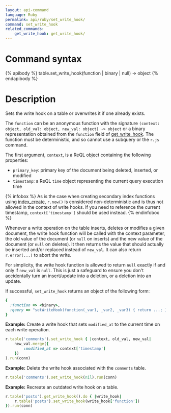 ```yaml
---
layout: api-command
language: Ruby
permalink: api/ruby/set_write_hook/
command: set_write_hook
related_commands:
    get_write_hook: get_write_hook/
---
```


# Command syntax #

{% apibody %}
table.set_write_hook(function | binary | null) &rarr; object
{% endapibody %}

# Description #

Sets the write hook on a table or overwrites it if one already exists.

The `function` can be an anonymous function with the signature `(context: object, old_val: object, new_val: object) -> object` or a binary representation obtained from the `function` field of [get_write_hook](/api/ruby/get_write_hook). The function must be deterministic, and so cannot use a subquery or the `r.js` command.

The first argument, `context`, is a ReQL object containing the following properties:

- `primary_key`: primary key of the document being deleted, inserted, or modified
- `timestamp`: a ReQL `time` object representing the current query execution time

{% infobox %}
As is the case when creating secondary index functions using [index_create](/api/ruby/index_create), `r.now()` is considered non-deterministic and is thus not allowed in the context of write hooks. If you need to reference the current timestamp, `context['timestamp']` should be used instead.
{% endinfobox %}

Whenever a write operation on the table inserts, deletes or modifies a given document, the write hook function will be called with the context parameter, the old value of the document (or `null` on inserts) and the new value of the document (or `null` on deletes). It then returns the value that should actually be inserted and/or replaced instead of `new_val`. It can also return `r.error(...)` to abort the write.

For simplicity, the write hook function is allowed to return `null` exactly if and only if `new_val` is `null`. This is just a safeguard to ensure you don't accidentally turn an insert/update into a deletion, or a deletion into an update.

If successful, `set_write_hook` returns an object of the following form:

```rb
{
  :function => <binary>,
  :query => "setWriteHook(function(_var1, _var2, _var3) { return ...; })" ,
}
```

__Example:__ Create a write hook that sets `modified_at` to the current time on each write operation.

```rb
r.table('comments').set_write_hook { |context, old_val, new_val|
    new_val.merge({
        :modified_at => context['timestamp']
    })
).run(conn)
```

__Example:__ Delete the write hook associated with the `comments` table.

```rb
r.table('comments').set_write_hook(nil).run(conn)
```

__Example:__ Recreate an outdated write hook on a table.

```rb
r.table('posts').get_write_hook().do { |write_hook|
    r.table('posts').set_write_hook(write_hook['function'])
}).run(conn)
```

